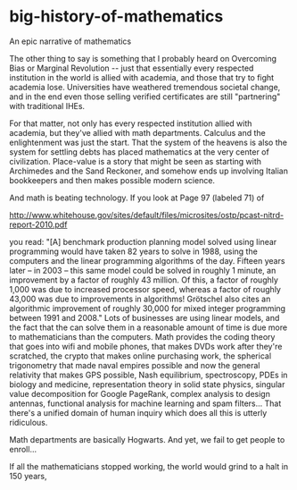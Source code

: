 # big-history-of-mathematics
An epic narrative of mathematics

The other thing to say is something that I probably heard on Overcoming Bias or Marginal Revolution -- just that essentially every respected institution in the world is allied with academia, and those that try to fight academia lose.  Universities have weathered tremendous societal change, and in the end even those selling verified certificates are still "partnering" with traditional IHEs.

For that matter, not only has every respected institution allied with academia, but they've allied with math departments.  Calculus and the enlightenment was just the start.  That the system of the heavens is also the system for settling debts has placed mathematics at the very center of civilization.  Place-value is a story that might be seen as starting with Archimedes and the Sand Reckoner, and somehow ends up involving Italian bookkeepers and then makes possible modern science.

And math is beating technology.  If you look at Page 97 (labeled 71) of

  http://www.whitehouse.gov/sites/default/files/microsites/ostp/pcast-nitrd-report-2010.pdf

you read: "[A] benchmark production planning model solved using linear programming would have taken 82 years to solve in 1988, using the computers and the linear programming algorithms of the day.  Fifteen years later – in 2003 – this same model could be solved in roughly 1 minute, an improvement by a factor of roughly 43 million.  Of this, a factor of roughly 1,000 was due to increased processor speed, whereas a factor of roughly 43,000 was due to improvements in algorithms!  Grötschel also cites an algorithmic improvement of roughly 30,000 for mixed integer programming between 1991 and 2008."  Lots of businesses are using linear models, and the fact that the can solve them in a reasonable amount of time is due more to mathematicians than the computers.  Math provides the coding theory that goes into wifi and mobile phones, that makes DVDs work after they're scratched, the crypto that makes online purchasing work, the spherical trigonometry that made naval empires possible and now the general relativity that makes GPS possible, Nash equilibrium, spectroscopy, PDEs in biology and medicine, representation theory in solid state physics, singular value decomposition for Google PageRank, complex analysis to design antennas, functional analysis for machine learning and spam filters...  That there's a unified domain of human inquiry which does all this is utterly ridiculous.

Math departments are basically Hogwarts.  And yet, we fail to get people to enroll...

If all the mathematicians stopped working, the world would grind to a halt in 150 years,
